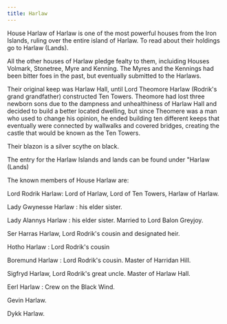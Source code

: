 ```yaml
---
title: Harlaw
---
```


House Harlaw of Harlaw is one of the most powerful houses from the Iron Islands, ruling over the entire island of Harlaw. To read about their holdings go to Harlaw (Lands).

All the other houses of Harlaw pledge fealty to them, incluiding Houses Volmark, Stonetree, Myre and Kenning. The Myres and the Kennings had been bitter foes in the past, but eventually submitted to the Harlaws.

Their original keep was Harlaw Hall, until Lord Theomore Harlaw (Rodrik's grand grandfather) constructed Ten Towers. Theomore had lost three newborn sons due to the dampness and unhealthiness of Harlaw Hall and decided to build a better located dwelling, but since Theomere was a man who used to change his opinion, he ended building ten different keeps that eventually were connected by wallwalks and covered bridges, creating the castle that would be known as the Ten Towers.

Their blazon is a silver scythe on black.

The entry for the Harlaw Islands and lands can be found under "Harlaw (Lands)

The known members of House Harlaw are:

Lord Rodrik Harlaw: Lord of Harlaw, Lord of Ten Towers, Harlaw of Harlaw.

Lady Gwynesse Harlaw : his elder sister.

Lady Alannys Harlaw : his elder sister. Married to Lord Balon Greyjoy.

Ser Harras Harlaw, Lord Rodrik's cousin and designated heir.

Hotho Harlaw : Lord Rodrik's cousin

Boremund Harlaw : Lord Rodrik's cousin. Master of Harridan Hill.

Sigfryd Harlaw, Lord Rodrik's great uncle. Master of Harlaw Hall.

Eerl Harlaw : Crew on the Black Wind.

Gevin Harlaw.

Dykk Harlaw. 


